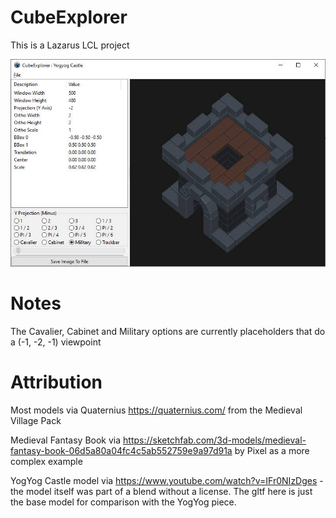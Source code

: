 # CubeExplorer

This is a Lazarus LCL project

![](tests/application.jpg)



# Notes

The Cavalier, Cabinet and Military options are currently placeholders that do a (-1, -2, -1) viewpoint

# Attribution

Most models via Quaternius https://quaternius.com/ from the Medieval Village Pack

Medieval Fantasy Book via https://sketchfab.com/3d-models/medieval-fantasy-book-06d5a80a04fc4c5ab552759e9a97d91a by Pixel as a more complex example

YogYog Castle model via https://www.youtube.com/watch?v=IFr0NIzDges - the model itself was part of a blend without a license. The gltf here is just the base model for comparison with the YogYog piece.